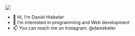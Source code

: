 ![]([https://daniebeler.com/img/vesuv.fd7955af.webp](https://github.com/daniebeler/vue-portfolio/blob/b1e0043570ff08615fc87d6cb5276530ce3bc267/src/assets/img/vesuv.webp))

- 👋 Hi, I’m Daniel Hiebeler
- 👀 I’m interested in programming and Web development
- 📫 You can reach me on Instagram: @daniebeler

<!---
daniebeler/daniebeler is a ✨ special ✨ repository because its `README.md` (this file) appears on your GitHub profile.
You can click the Preview link to take a look at your changes.
--->
